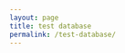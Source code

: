 ```yaml
---
layout: page
title: test database
permalink: /test-database/
---
```


<!--
Problems with double search:
- can only do 2
- only searches on keyup of second box
- only turkish letters for first box
- still doesn't search after turkish letter (regular)
-->
<head>
    <style type="text/css">
        h3 span {
            font-size: 36px;
        }
        .button-default{
          height: 30px;
          width: 30px;
          float: center;
          border: white;
          border-radius: 8px;
          margin: 3px;
          margin-bottom: 20px;
        }
        .search-box{
          width: 70%;
          float: left;
          padding: 10px;
          margin-bottom: 30px;
        }

        .filter-box{
          width: 25%;
          float: right;
          padding: 10px;
          margin-bottom: 30px;
          background-color: WhiteSmoke;
        }

    </style>
</head>
<body class="mt32">

  <div>
    <button type="button" class = "button-default"
    onclick="input('â')">â</button>
    <button type="button" class = "button-default"
    onclick="input('ç')">ç</button>
    <button type="button" class = "button-default"
    onclick="input('ğ')">ğ</button>
    <button type="button" class = "button-default"
    onclick="input('ı')">ı</button>  
    <button type="button" class = "button-default"
    onclick="input('İ')">İ</button>
    <button type="button" class = "button-default"
    onclick="input('î')">î</button>
    <button type="button" class = "button-default"
    onclick="input('ö')">ö</button>
    <button type="button" class = "button-default"
    onclick="input('ş')">ş</button>
    <button type="button" class = "button-default"
    onclick="input('ü')">ü</button>
    <button type="button" class = "button-default"
    onclick="input('û')">û</button>


    <a href="{{site.baseurl}}/advanced-search" style="color:DimGrey; float:right; margin-top:10px; margin-bottom: 20px; font-size: 13px; text-decoration:underline;">Advanced Search</a>
    </div>

    <div>

      <div>
        <h3>
          <input type="text" id="seInput" class="search-box" onkeyup="searchFunc(category.value)" placeholder="Search">
        </h3>

        <select name="category" id="category" class="filter-box">
          <option value="1">Author</option>
          <option value="3">Title</option>
        </select>
      </div>


    </div>

    <script>
      function input(e){
        var seInput = document.getElementById("seInput");
        seInput.value = seInput.value + e;
        document.getElementById("seInput").focus();
      }
    </script>

<table id="myTable" class="table table-striped mt32 customers-list">
  {% for row in site.data.database_may %}
    {% if forloop.first %}
    <tr>
      {% for pair in row %}
        <th>{{ pair[0] }}</th>
        {% endfor %}
      </tr>
    {% endif %}

  <tbody>
    {% tablerow pair in row %}
      {{ pair[1] }}
    {% endtablerow %}
  </tbody>
{% endfor %}

</table>


<!-- source : https://www.w3schools.com/howto/tryit.asp?filename=tryhow_js_filter_table -->
 <script>
 function searchFunc(val) {
   var input, filter, table, tr, td, i, txtValue;
   input = document.getElementById("seInput").value.toUpperCase();
   table = document.getElementById("myTable");
   tr = table.getElementsByTagName("tr");
   for (i = 0; i < tr.length; i++) {
     td = tr[i].getElementsByTagName("td")[val];
     if (td) {
       txtValue = td.textContent || td.innerText;
       if (txtValue.toUpperCase().indexOf(input) > -1) {
         tr[i].style.display = "";
       } else {
         tr[i].style.display = "none";
       }
     }       
   }
 }


function search(){
  var input, filter, table, tr, td, i, txtValue;
  input = document.getElementById("seInput");
  filter = input.value.toUpperCase();
  table = document.getElementById("myTable");
  tr = table.getElementsByTagName("tr");
  for (i = 0; i < tr.length; i++) {
    td = tr[i].getElementsByTagName("td")[val];
    if (td) {
      txtValue = td.textContent || td.innerText;
      if (txtValue.toUpperCase().indexOf(filter) > -1) {
        tr[i].style.display = "";
      } else {
        tr[i].style.display = "none";
      }
    }       
  }
}


 </script>
 </body>


[database]: https://docs.google.com/spreadsheets/d/e/2PACX-1vTNfntt8VumPBAZNOWf1iwf3f1SAtgQUwWXuNT8GJuUAuco7EuYJruaLXGk54S4W2mwryrTma9clfb7/pubhtml
